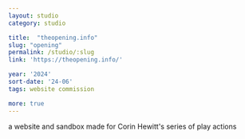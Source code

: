 ```yaml
---
layout: studio
category: studio

title:  "theopening.info"
slug: "opening"
permalink: /studio/:slug
link: 'https://theopening.info/'

year: '2024'
sort-date: '24-06'
tags: website commission

more: true
---
```


<p>a website and sandbox made for Corin Hewitt's series of play actions</p>

